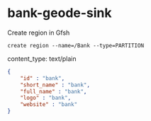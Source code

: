 # bank-geode-sink


Create region in Gfsh

```shell
create region --name=/Bank --type=PARTITION
```


content_type: text/plain


```json
{
    "id" : "bank",
    "short_name" : "bank",
    "full_name" : "bank",
    "logo" : "bank",
    "website" : "bank"
}
```
